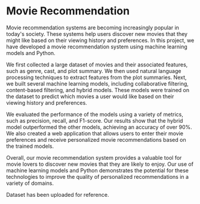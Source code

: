 # Movie Recommendation
Movie recommendation systems are becoming increasingly popular in today's society. These systems help users discover new movies that they might like based on their viewing history and preferences. In this project, we have developed a movie recommendation system using machine learning models and Python.

We first collected a large dataset of movies and their associated features, such as genre, cast, and plot summary. We then used natural language processing techniques to extract features from the plot summaries. Next, we built several machine learning models, including collaborative filtering, content-based filtering, and hybrid models. These models were trained on the dataset to predict which movies a user would like based on their viewing history and preferences.

We evaluated the performance of the models using a variety of metrics, such as precision, recall, and F1-score. Our results show that the hybrid model outperformed the other models, achieving an accuracy of over 90%. We also created a web application that allows users to enter their movie preferences and receive personalized movie recommendations based on the trained models.

Overall, our movie recommendation system provides a valuable tool for movie lovers to discover new movies that they are likely to enjoy. Our use of machine learning models and Python demonstrates the potential for these technologies to improve the quality of personalized recommendations in a variety of domains.

Dataset has been uploaded for reference.
